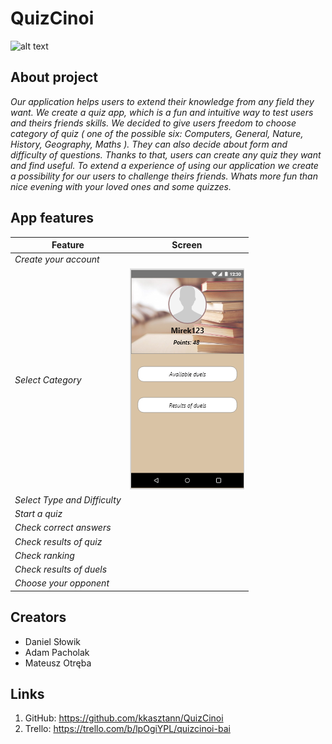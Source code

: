 

# QuizCinoi
![alt text](http://icm-zagor.info/wp-content/uploads/2018/08/240_F_90488857_9Nsu3Z3NInkg6v2afYUxcspp6KWNQtwQ-450x240.jpg "quiz")

## About project
*Our application helps users to extend their knowledge from any field they want. We create a quiz app, which is a fun and intuitive way to test users and theirs friends skills.
We decided to give users freedom to choose category of quiz ( one of the possible six: Computers, General, Nature, History, Geography, Maths ). They can also decide about form and difficulty of questions.
Thanks to that, users can create any quiz they want and find useful.
To extend a experience of using our application we create a possibility for our users to challenge theirs friends.
Whats more fun than nice evening with your loved ones and some quizzes.*

## App features

**Feature** | **Screen**
------------ | -------------
*Create your account* | 
*Select Category* | ![alt text](Prototyp/duel1.PNG "duel")
*Select Type and Difficulty* | 
*Start a quiz* | 
*Check correct answers* | 
*Check results of quiz* | 
*Check ranking* | 
*Check results of duels* | 
*Choose your opponent* | 

## Creators
* Daniel Słowik
* Adam Pacholak
* Mateusz Otręba

## Links
1. GitHub: https://github.com/kkasztann/QuizCinoi
2. Trello: https://trello.com/b/lpOgiYPL/quizcinoi-bai






